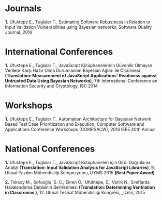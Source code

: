 # Journals
**1.** Ufuktepe E., Tuglular T., Estimating Software Robustness in Relation to Input Validation Vulnerabilities using Bayesian networks, Software Quality Journal, 2016

# International Conferences
**1.** Ufuktepe E., Tuglular T., JavaScript Kütüphanelerinin Güvenilir Olmayan Verilere Karşı Hazır Olma Durumlarının Bayesian Ağları ile Ölçülmesi **(Translation: Measurement of JavaScript Applications' Readiness against Untrusted Data Using Bayesian Networks)**, 7th International Conference on Information Security and Cryptology, ISC 2014 

# Workshops
**1.** Ufuktepe E., Tuglular T., Automation Architecture for Bayesian Network Based Test Case Prioritization and Execution, Computer Software and Applications Conference Workshops (COMPSACW), 2016 IEEE 40th Annual

# National Conferences
**1.** Ufuktepe E., Tuglular T., JavaScript Kütüphaneleri için Girdi Doğrulama Analizi **(Translation: Input Validation Analysis for JavaScript Libraries)**, 9. Ulusal Yazılım Mühendisliği Sempozyumu, UYMS 2015 **(_Best Paper Award_)**

**2.** Toksoy M., Sofuoğlu, S. C., Ekren O., Ufuktepe, E., Varlık N., Sınıflarda Havalandırma Debisinin Belirlenmesi **(Translation: Determining Ventilation in Classrooms )**, 12. Ulusal Tesisat Mühendisliği Kongresi, _Izmir, 2015
